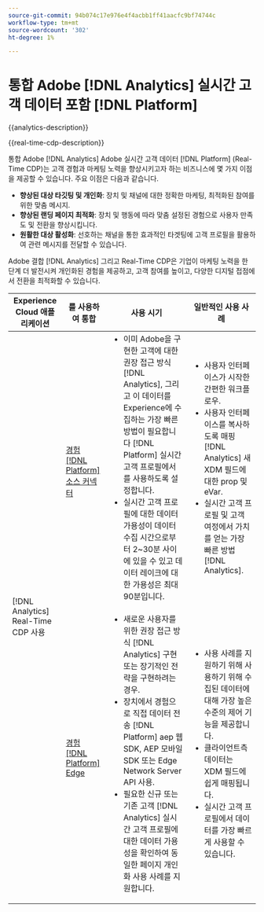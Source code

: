 ```yaml
---
source-git-commit: 94b074c17e976e4f4acbb1ff41aacfc9bf74744c
workflow-type: tm+mt
source-wordcount: '302'
ht-degree: 1%

---
```



# 통합 Adobe [!DNL Analytics] 실시간 고객 데이터 포함 [!DNL Platform]

{{analytics-description}}

{{real-time-cdp-description}}

통합 Adobe [!DNL Analytics] Adobe 실시간 고객 데이터 [!DNL Platform] (Real-Time CDP)는 고객 경험과 마케팅 노력을 향상시키고자 하는 비즈니스에 몇 가지 이점을 제공할 수 있습니다. 주요 이점은 다음과 같습니다.

+ **향상된 대상 타깃팅 및 개인화**: 장치 및 채널에 대한 정확한 마케팅, 최적화된 참여를 위한 맞춤 메시지.
+ **향상된 랜딩 페이지 최적화**: 장치 및 행동에 따라 맞춤 설정된 경험으로 사용자 만족도 및 전환을 향상시킵니다.
+ **원활한 대상 활성화**: 선호하는 채널을 통한 효과적인 타겟팅에 고객 프로필을 활용하여 관련 메시지를 전달할 수 있습니다.

Adobe 결합 [!DNL Analytics] 그리고 Real-Time CDP은 기업이 마케팅 노력을 한 단계 더 발전시켜 개인화된 경험을 제공하고, 고객 참여를 높이고, 다양한 디지털 접점에서 전환을 최적화할 수 있습니다.

<table>
    <thead>
        <tr>
            <th>Experience Cloud 애플리케이션</th>
            <th>를 사용하여 통합</th>
            <th>사용 시기</th>
            <th>일반적인 사용 사례</th>
        </tr>
    </thead>
    <tr>
        <td rowspan="2">[!DNL Analytics] Real-Time CDP 사용</td>
        <td><a href="../../integrations/tutorials/analytics-rtcdp/experience-platform-source-connector.md" target="_blank" rel="noreferrer">경험 [!DNL Platform] 소스 커넥터</a></td>
        <td>
            <ul style="margin-top: 0;">
                <li>이미 Adobe을 구현한 고객에 대한 권장 접근 방식 [!DNL Analytics], 그리고 이 데이터를 Experience에 수집하는 가장 빠른 방법이 필요합니다 [!DNL Platform] 실시간 고객 프로필에서 를 사용하도록 설정합니다.</li>
                <li>실시간 고객 프로필에 대한 데이터 가용성이 데이터 수집 시간으로부터 2~30분 사이에 있을 수 있고 데이터 레이크에 대한 가용성은 최대 90분입니다.</li>
            </ul>
        </td>
        <td>
            <ul style="margin-top: 0;">
                <li>사용자 인터페이스가 시작한 간편한 워크플로우.</li>
                <li>사용자 인터페이스를 복사하도록 매핑 [!DNL Analytics] 새 XDM 필드에 대한 prop 및 eVar.</li>
                <li>실시간 고객 프로필 및 고객 여정에서 가치를 얻는 가장 빠른 방법 [!DNL Analytics].</li>
            </ul>
        </td>
    </tr>
    <tr>
       <td><a href="../../integrations/tutorials/analytics-rtcdp/experience-platform-edge.md" target="_blank" rel="noreferrer">경험 [!DNL Platform] Edge</a></td>
        <td>
            <ul style="margin-top: 0;">
                <li>새로운 사용자를 위한 권장 접근 방식 [!DNL Analytics] 구현 또는 장기적인 전략을 구현하려는 경우.</li>
                <li>장치에서 경험으로 직접 데이터 전송 [!DNL Platform] aep 웹 SDK, AEP 모바일 SDK 또는 Edge Network Server API 사용.</li>
                <li>필요한 신규 또는 기존 고객 [!DNL Analytics] 실시간 고객 프로필에 대한 데이터 가용성을 확인하여 동일한 페이지 개인화 사용 사례를 지원합니다.</li>
            </ul>
        </td>
        <td>
            <ul style="margin-top: 0;">
                <li>사용 사례를 지원하기 위해 사용하기 위해 수집된 데이터에 대해 가장 높은 수준의 제어 기능을 제공합니다.</li>
                <li>클라이언트측 데이터는 XDM 필드에 쉽게 매핑됩니다.</li>
                <li>실시간 고객 프로필에서 데이터를 가장 빠르게 사용할 수 있습니다.</li>
            </ul>
        </td>
    </tr>            
</table>
